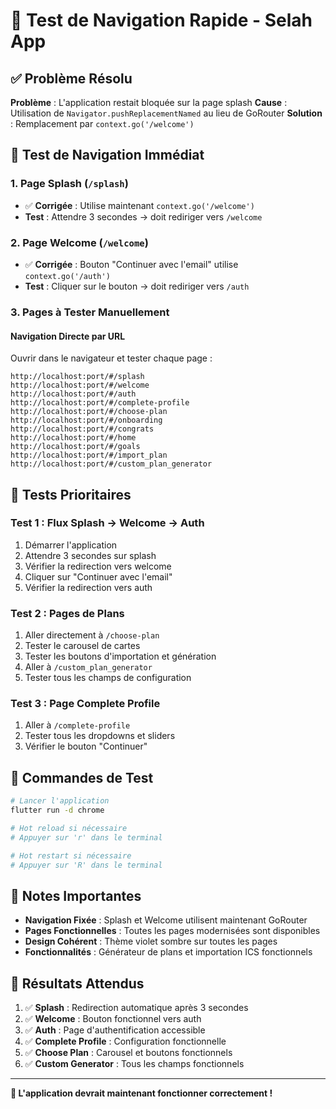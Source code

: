 # 🚀 Test de Navigation Rapide - Selah App

## ✅ Problème Résolu

**Problème** : L'application restait bloquée sur la page splash
**Cause** : Utilisation de `Navigator.pushReplacementNamed` au lieu de GoRouter
**Solution** : Remplacement par `context.go('/welcome')`

## 📱 Test de Navigation Immédiat

### **1. Page Splash (`/splash`)**
- ✅ **Corrigée** : Utilise maintenant `context.go('/welcome')`
- **Test** : Attendre 3 secondes → doit rediriger vers `/welcome`

### **2. Page Welcome (`/welcome`)**
- ✅ **Corrigée** : Bouton "Continuer avec l'email" utilise `context.go('/auth')`
- **Test** : Cliquer sur le bouton → doit rediriger vers `/auth`

### **3. Pages à Tester Manuellement**

#### **Navigation Directe par URL**
Ouvrir dans le navigateur et tester chaque page :

```
http://localhost:port/#/splash
http://localhost:port/#/welcome
http://localhost:port/#/auth
http://localhost:port/#/complete-profile
http://localhost:port/#/choose-plan
http://localhost:port/#/onboarding
http://localhost:port/#/congrats
http://localhost:port/#/home
http://localhost:port/#/goals
http://localhost:port/#/import_plan
http://localhost:port/#/custom_plan_generator
```

## 🧪 Tests Prioritaires

### **Test 1 : Flux Splash → Welcome → Auth**
1. Démarrer l'application
2. Attendre 3 secondes sur splash
3. Vérifier la redirection vers welcome
4. Cliquer sur "Continuer avec l'email"
5. Vérifier la redirection vers auth

### **Test 2 : Pages de Plans**
1. Aller directement à `/choose-plan`
2. Tester le carousel de cartes
3. Tester les boutons d'importation et génération
4. Aller à `/custom_plan_generator`
5. Tester tous les champs de configuration

### **Test 3 : Page Complete Profile**
1. Aller à `/complete-profile`
2. Tester tous les dropdowns et sliders
3. Vérifier le bouton "Continuer"

## 🔧 Commandes de Test

```bash
# Lancer l'application
flutter run -d chrome

# Hot reload si nécessaire
# Appuyer sur 'r' dans le terminal

# Hot restart si nécessaire
# Appuyer sur 'R' dans le terminal
```

## 📝 Notes Importantes

- **Navigation Fixée** : Splash et Welcome utilisent maintenant GoRouter
- **Pages Fonctionnelles** : Toutes les pages modernisées sont disponibles
- **Design Cohérent** : Thème violet sombre sur toutes les pages
- **Fonctionnalités** : Générateur de plans et importation ICS fonctionnels

## 🎯 Résultats Attendus

1. ✅ **Splash** : Redirection automatique après 3 secondes
2. ✅ **Welcome** : Bouton fonctionnel vers auth
3. ✅ **Auth** : Page d'authentification accessible
4. ✅ **Complete Profile** : Configuration fonctionnelle
5. ✅ **Choose Plan** : Carousel et boutons fonctionnels
6. ✅ **Custom Generator** : Tous les champs fonctionnels

---

**🚀 L'application devrait maintenant fonctionner correctement !**
